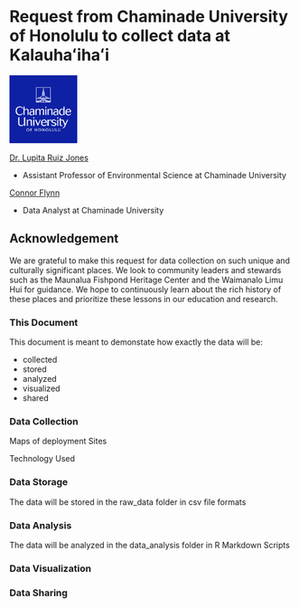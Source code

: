 # Request from Chaminade University of Honolulu to collect data at Kalauhaʻihaʻi



<img src="cuh_logo_2.png" width="120"/>

[Dr. Lupita Ruiz Jones](https://lupita-ruiz-jones.squarespace.com/)
 - Assistant Professor of Environmental Science at Chaminade University

[Connor Flynn](https://connorflynn.github.io/)
 - Data Analyst at Chaminade University
 
 ## Acknowledgement 
 
We are grateful to make this request for data collection on such unique and culturally significant places. We look to community leaders and stewards such as the Maunalua Fishpond Heritage Center and the Waimanalo Limu Hui for guidance. We hope to continuously learn about the rich history of these places and prioritize these lessons in our education and research. 

### This Document

This document is meant to demonstate how exactly the data will be:
- collected
- stored
- analyzed
- visualized
- shared

### Data Collection

Maps of deployment Sites

Technology Used



### Data Storage
The data will be stored in the raw_data folder in csv file formats



### Data Analysis
The data will be analyzed in the data_analysis folder in R Markdown Scripts




### Data Visualization




### Data Sharing



